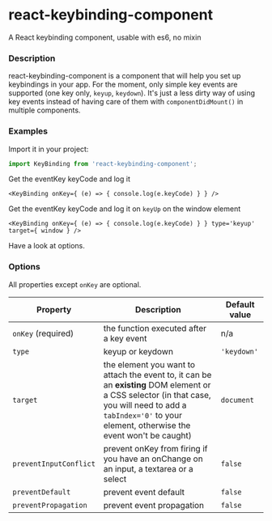 # react-keybinding-component
A React keybinding component, usable with es6, no mixin

### Description

react-keybinding-component is a component that will help you set up keybindings in your app. For the moment, only simple key events are supported (one key only, `keyup`, `keydown`). It's just a less dirty way of using key events instead of having care of them with `componentDidMount()` in multiple components.

### Examples

Import it in your project:
``` javascript
import KeyBinding from 'react-keybinding-component';
```

Get the eventKey keyCode and log it
``` JSX
<KeyBinding onKey={ (e) => { console.log(e.keyCode) } } />
```

Get the eventKey keyCode and log it on `keyUp` on the window element
``` JSX
<KeyBinding onKey={ (e) => { console.log(e.keyCode) } } type='keyup' target={ window } />
```

Have a look at options.

### Options

All properties except `onKey` are optional.

| Property               | Description                                 | Default value |
|------------------------|---------------------------------------------|---------------|
| `onKey` (required)     | the function executed after a key event     | n/a           |
| `type`                 | keyup or keydown                            | `'keydown'`   |
| `target`               | the element you want to attach the event to, it can be an **existing** DOM element or a CSS selector (in that case, you will need to add a `tabIndex='0'` to your element, otherwise the event won't be caught) | `document`    |
| `preventInputConflict` | prevent onKey from firing if you have an onChange on an input, a textarea or a select | `false` |
| `preventDefault`       | prevent event default                       | `false` |
| `preventPropagation`   | prevent event propagation                   | `false` |
